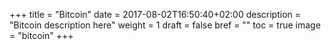 +++
title = "Bitcoin"
date = 2017-08-02T16:50:40+02:00
description = "Bitcoin description here"
weight = 1
draft = false
bref = ""
toc = true
image = "bitcoin"
+++
